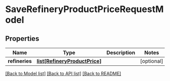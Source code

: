 # SaveRefineryProductPriceRequestModel

## Properties
Name | Type | Description | Notes
------------ | ------------- | ------------- | -------------
**refineries** | [**list[RefineryProductPrice]**](RefineryProductPrice.md) |  | [optional] 

[[Back to Model list]](../README.md#documentation-for-models) [[Back to API list]](../README.md#documentation-for-api-endpoints) [[Back to README]](../README.md)

